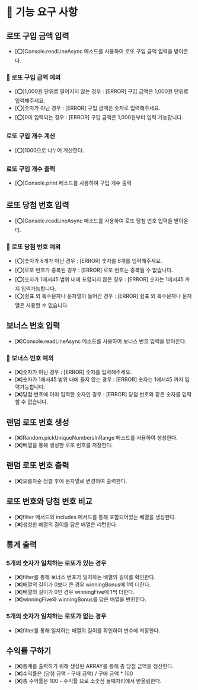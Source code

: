 # 🚀 기능 요구 사항

## 로또 구입 금액 입력
- [⭕]Console.readLineAsync 메소드를 사용하여 로또 구입 금액 입력을 받아온다.

### 🚫 로또 구입 금액 예외
- [⭕]1,000원 단위로 떨어지지 않는 경우 : [ERROR] 구입 금액은 1,000원 단위로 입력해주세요.
- [⭕]숫자가 아닌 경우 : [ERROR] 구입 금액은 숫자로 입력해주세요.
- [⭕]0이 입력되는 경우 : [ERROR] 구입 금액은 1,000원부터 입력 가능합니다.

### 로또 구입 개수 계산
- [⭕]1000으로 나누어 계산한다.

### 로또 구입 개수 출력
- [⭕]Console.print 메소드를 사용하여 구입 개수 출력

## 로또 당첨 번호 입력
- [⭕]Console.readLineAsync 메소드를 사용하여 로또 당첨 번호 입력을 받아온다.

### 🚫 로또 당첨 번호 예외
- [⭕]숫자가 6개가 아닌 경우 : [ERROR] 숫자를 6개를 입력해주세요.
- [⭕]로또 번호가 중복된 경우 : [ERROR] 로또 번호는 중복될 수 없습니다.
- [⭕]숫자가 1에서45 범위 내에 포함되지 않은 경우 : [ERROR] 숫자는 1에서45 까지 입력가능합니다.
- [⭕]쉼표 외 특수문자나 문자열이 들어간 경우 : [ERROR] 쉼표 외 특수문자나 문자열은 사용할 수 없습니다.

## 보너스 번호 입력
- [❌]Console.readLineAsync 메소드를 사용하여 보너스 번호 입력을 받아온다.

### 🚫 보너스 번호 예외
- [❌]숫자가 아닌 경우 : [ERROR] 숫자를 입력해주세요.
- [❌]숫자가 1에서45 범위 내에 들지 않는 경우 : [ERROR] 숫자는 1에서45 까지 입력가능합니다.
- [❌]당첨 번호에 이미 입력한 숫자인 경우 : [ERROR] 당첨 번호와 같은 숫자를 입력할 수 없습니다.

## 랜덤 로또 번호 생성
- [❌]Random.pickUniqueNumbersInRange 메소드를 사용하여 생성한다.
- [❌]배열을 통해 생성한 로또 번호를 저장한다.

## 랜덤 로또 번호 출력
- [❌]오름차순 정렬 후에 문자열로 변경하여 출력한다.

## 로또 번호와 당첨 번호 비교
- [❌]filter 메서드와 includes 메서드를 통해 포함되어있는 배열을 생성한다.
- [❌]생성한 배열의 길이를 담은 배열은 리턴한다.

## 통계 출력

### 5개의 숫자가 일치하는 로또가 있는 경우
- [❌]filter를 통해 보너스 번호가 일치하는 배열의 길이를 확인한다.
- [❌]배열의 길이가 0보다 큰 경우 winningBonus에 1씩 더한다.
- [❌]배열의 길이가 0인 경우 winningFive에 1씩 더한다.
- [❌]winningFive와 winningBonus를 담은 배열을 반환한다.

### 5개의 숫자가 일치하는 로또가 없는 경우
- [❌]filter를 통해 일치하는 배열의 길이를 확인하여 변수에 저장한다.

## 수익률 구하기
- [❌]통계를 출력하기 위해 생성된 ARRAY를 통해 총 당첨 금액을 정산한다.
- [❌]수익률은 (당첨 금액 - 구매 금액) / 구매 금액 * 100
- [❌]총 수익률은 100 - 수익률 으로 소숫점 둘째자리에서 반올림한다.